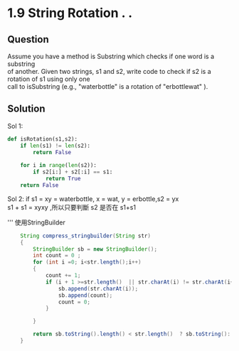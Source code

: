 # 1.9 String Rotation . .

## Question
Assume you have a method is Substring which checks if one word is a substring </br>
of another. Given two strings, s1 and s2, write code to check if s2 is a rotation of s1 using only one </br>
call to isSubstring (e.g., "waterbottle" is a rotation of "erbottlewat" ).</br>
## Solution

Sol 1:

``` python
def isRotation(s1,s2):
    if len(s1) != len(s2):
        return False    
   
    for i in range(len(s2)):       
        if s2[i:] + s2[:i] == s1:           
            return True
    return False
```
Sol 2:  if s1 = xy = waterbottle, x = wat, y = erbottle,s2 = yx </br>
        s1 + s1 = xyxy ,所以只要判斷 s2 是否在 s1+s1 </br>
 
'''
使用StringBuilder
``` java 
    String compress_stringbuilder(String str)
    {
        StringBuilder sb = new StringBuilder();       
        int count = 0 ;
        for (int i =0; i<str.length();i++)
        {
            count += 1;
            if (i + 1 >=str.length()  || str.charAt(i) != str.charAt(i+1)){
                sb.append(str.charAt(i));
                sb.append(count);      
                count = 0;
            }

        }

        return sb.toString().length() < str.length()  ? sb.toString(): str;
    }
```



